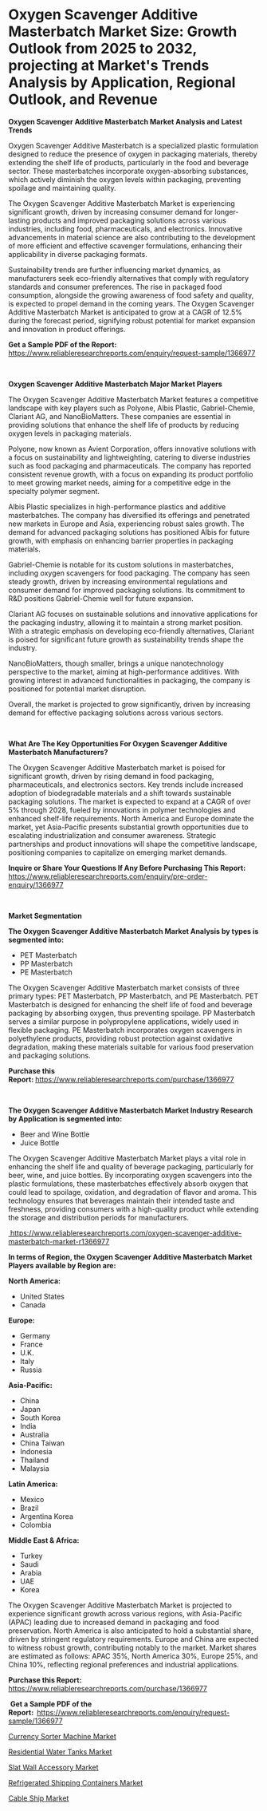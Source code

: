 <p><h1>Oxygen Scavenger Additive Masterbatch Market Size: Growth Outlook from 2025 to 2032, projecting at Market's Trends Analysis by Application, Regional Outlook, and Revenue</h1></p><p><strong>Oxygen Scavenger Additive Masterbatch Market Analysis and Latest Trends</strong></p>
<p><p>Oxygen Scavenger Additive Masterbatch is a specialized plastic formulation designed to reduce the presence of oxygen in packaging materials, thereby extending the shelf life of products, particularly in the food and beverage sector. These masterbatches incorporate oxygen-absorbing substances, which actively diminish the oxygen levels within packaging, preventing spoilage and maintaining quality.</p><p>The Oxygen Scavenger Additive Masterbatch Market is experiencing significant growth, driven by increasing consumer demand for longer-lasting products and improved packaging solutions across various industries, including food, pharmaceuticals, and electronics. Innovative advancements in material science are also contributing to the development of more efficient and effective scavenger formulations, enhancing their applicability in diverse packaging formats.</p><p>Sustainability trends are further influencing market dynamics, as manufacturers seek eco-friendly alternatives that comply with regulatory standards and consumer preferences. The rise in packaged food consumption, alongside the growing awareness of food safety and quality, is expected to propel demand in the coming years. The Oxygen Scavenger Additive Masterbatch Market is anticipated to grow at a CAGR of 12.5% during the forecast period, signifying robust potential for market expansion and innovation in product offerings.</p></p>
<p><strong>Get a Sample PDF of the Report:&nbsp;</strong> <a href="https://www.reliableresearchreports.com/enquiry/request-sample/1366977?utm_campaign=3070&utm_medium=2&utm_source=Github&utm_content=ia&utm_term=22032025&utm_id=oxygen-scavenger-additive-masterbatch">https://www.reliableresearchreports.com/enquiry/request-sample/1366977</a></p>
<p>&nbsp;</p>
<p><strong>Oxygen Scavenger Additive Masterbatch Major Market Players</strong></p>
<p><p>The Oxygen Scavenger Additive Masterbatch Market features a competitive landscape with key players such as Polyone, Albis Plastic, Gabriel-Chemie, Clariant AG, and NanoBioMatters. These companies are essential in providing solutions that enhance the shelf life of products by reducing oxygen levels in packaging materials. </p><p>Polyone, now known as Avient Corporation, offers innovative solutions with a focus on sustainability and lightweighting, catering to diverse industries such as food packaging and pharmaceuticals. The company has reported consistent revenue growth, with a focus on expanding its product portfolio to meet growing market needs, aiming for a competitive edge in the specialty polymer segment.</p><p>Albis Plastic specializes in high-performance plastics and additive masterbatches. The company has diversified its offerings and penetrated new markets in Europe and Asia, experiencing robust sales growth. The demand for advanced packaging solutions has positioned Albis for future growth, with emphasis on enhancing barrier properties in packaging materials.</p><p>Gabriel-Chemie is notable for its custom solutions in masterbatches, including oxygen scavengers for food packaging. The company has seen steady growth, driven by increasing environmental regulations and consumer demand for improved packaging solutions. Its commitment to R&D positions Gabriel-Chemie well for future expansion.</p><p>Clariant AG focuses on sustainable solutions and innovative applications for the packaging industry, allowing it to maintain a strong market position. With a strategic emphasis on developing eco-friendly alternatives, Clariant is poised for significant future growth as sustainability trends shape the industry.</p><p>NanoBioMatters, though smaller, brings a unique nanotechnology perspective to the market, aiming at high-performance additives. With growing interest in advanced functionalities in packaging, the company is positioned for potential market disruption.</p><p>Overall, the market is projected to grow significantly, driven by increasing demand for effective packaging solutions across various sectors.</p></p>
<p>&nbsp;</p>
<p><strong>What Are The Key Opportunities For Oxygen Scavenger Additive Masterbatch Manufacturers?</strong></p>
<p><p>The Oxygen Scavenger Additive Masterbatch market is poised for significant growth, driven by rising demand in food packaging, pharmaceuticals, and electronics sectors. Key trends include increased adoption of biodegradable materials and a shift towards sustainable packaging solutions. The market is expected to expand at a CAGR of over 5% through 2028, fueled by innovations in polymer technologies and enhanced shelf-life requirements. North America and Europe dominate the market, yet Asia-Pacific presents substantial growth opportunities due to escalating industrialization and consumer awareness. Strategic partnerships and product innovations will shape the competitive landscape, positioning companies to capitalize on emerging market demands.</p></p>
<p><strong>Inquire or Share Your Questions If Any Before Purchasing This Report:</strong> <a href="https://www.reliableresearchreports.com/enquiry/pre-order-enquiry/1366977?utm_campaign=3070&utm_medium=2&utm_source=Github&utm_content=ia&utm_term=22032025&utm_id=oxygen-scavenger-additive-masterbatch">https://www.reliableresearchreports.com/enquiry/pre-order-enquiry/1366977</a></p>
<p>&nbsp;</p>
<p><strong>Market Segmentation</strong></p>
<p><strong>The Oxygen Scavenger Additive Masterbatch Market Analysis by types is segmented into:</strong></p>
<p><ul><li>PET Masterbatch</li><li>PP Masterbatch</li><li>PE Masterbatch</li></ul></p>
<p><p>The Oxygen Scavenger Additive Masterbatch market consists of three primary types: PET Masterbatch, PP Masterbatch, and PE Masterbatch. PET Masterbatch is designed for enhancing the shelf life of food and beverage packaging by absorbing oxygen, thus preventing spoilage. PP Masterbatch serves a similar purpose in polypropylene applications, widely used in flexible packaging. PE Masterbatch incorporates oxygen scavengers in polyethylene products, providing robust protection against oxidative degradation, making these materials suitable for various food preservation and packaging solutions.</p></p>
<p><strong>Purchase this Report:&nbsp;</strong><a href="https://www.reliableresearchreports.com/purchase/1366977?utm_campaign=3070&utm_medium=2&utm_source=Github&utm_content=ia&utm_term=22032025&utm_id=oxygen-scavenger-additive-masterbatch">https://www.reliableresearchreports.com/purchase/1366977</a></p>
<p>&nbsp;</p>
<p><strong>The Oxygen Scavenger Additive Masterbatch Market Industry Research by Application is segmented into:</strong></p>
<p><ul><li>Beer and Wine Bottle</li><li>Juice Bottle</li></ul></p>
<p><p>The Oxygen Scavenger Additive Masterbatch Market plays a vital role in enhancing the shelf life and quality of beverage packaging, particularly for beer, wine, and juice bottles. By incorporating oxygen scavengers into the plastic formulations, these masterbatches effectively absorb oxygen that could lead to spoilage, oxidation, and degradation of flavor and aroma. This technology ensures that beverages maintain their intended taste and freshness, providing consumers with a high-quality product while extending the storage and distribution periods for manufacturers.</p></p>
<p><a href="https://www.reliableresearchreports.com/oxygen-scavenger-additive-masterbatch-market-r1366977?utm_campaign=3070&utm_medium=2&utm_source=Github&utm_content=ia&utm_term=22032025&utm_id=oxygen-scavenger-additive-masterbatch">&nbsp;https://www.reliableresearchreports.com/oxygen-scavenger-additive-masterbatch-market-r1366977</a></p>
<p><strong>In terms of Region, the Oxygen Scavenger Additive Masterbatch Market Players available by Region are:</strong></p>
<p>
    <p> <strong> North America: </strong>
        <ul>
            <li>United States</li>
            <li>Canada</li>
        </ul>
        </p> 
    <p> <strong> Europe: </strong>
        <ul>
            <li>Germany</li>
            <li>France</li>
            <li>U.K.</li>
            <li>Italy</li>
            <li>Russia</li>
        </ul>
        </p> 
    <p> <strong> Asia-Pacific: </strong>
        <ul>
            <li>China</li>
            <li>Japan</li>
            <li>South Korea</li>
            <li>India</li>
            <li>Australia</li>
            <li>China Taiwan</li>
            <li>Indonesia</li>
            <li>Thailand</li>
            <li>Malaysia</li>
        </ul>
        </p> 
    <p> <strong> Latin America: </strong>
        <ul>
            <li>Mexico</li>
            <li>Brazil</li>
            <li>Argentina Korea</li>
            <li>Colombia</li>
        </ul>
        </p> 
    <p> <strong> Middle East & Africa: </strong>
        <ul>
            <li>Turkey</li>
            <li>Saudi</li>
            <li>Arabia</li>
            <li>UAE</li>
            <li>Korea</li>
        </ul>
    </p>
    </p>
<p><p>The Oxygen Scavenger Additive Masterbatch Market is projected to experience significant growth across various regions, with Asia-Pacific (APAC) leading due to increased demand in packaging and food preservation. North America is also anticipated to hold a substantial share, driven by stringent regulatory requirements. Europe and China are expected to witness robust growth, contributing notably to the market. Market shares are estimated as follows: APAC 35%, North America 30%, Europe 25%, and China 10%, reflecting regional preferences and industrial applications.</p></p>
<p><strong>Purchase this Report: </strong><a href="https://www.reliableresearchreports.com/purchase/1366977?utm_campaign=3070&utm_medium=2&utm_source=Github&utm_content=ia&utm_term=22032025&utm_id=oxygen-scavenger-additive-masterbatch">https://www.reliableresearchreports.com/purchase/1366977</a></p>
<p>&nbsp;<strong>Get a Sample PDF of the Report:&nbsp;&nbsp;</strong><a href="https://www.reliableresearchreports.com/enquiry/request-sample/1366977?utm_campaign=3070&utm_medium=2&utm_source=Github&utm_content=ia&utm_term=22032025&utm_id=oxygen-scavenger-additive-masterbatch">https://www.reliableresearchreports.com/enquiry/request-sample/1366977</a></p>
<p><strong></strong></p>
<p><p><a href="https://www.linkedin.com/pulse/currency-sorter-machine-market-trends-forecast-growth-potential-2nkfe?utm_campaign=3070&utm_medium=2&utm_source=Github&utm_content=ia&utm_term=22032025&utm_id=oxygen-scavenger-additive-masterbatch">Currency Sorter Machine Market</a></p><p><a href="https://www.linkedin.com/pulse/residential-water-tanks-market-outlook-46-cagr-forecast-from-dqcge?utm_campaign=3070&utm_medium=2&utm_source=Github&utm_content=ia&utm_term=22032025&utm_id=oxygen-scavenger-additive-masterbatch">Residential Water Tanks Market</a></p><p><a href="https://www.linkedin.com/pulse/slat-wall-accessory-market-analysis-report-focuses-its-growth-glaye?utm_campaign=3070&utm_medium=2&utm_source=Github&utm_content=ia&utm_term=22032025&utm_id=oxygen-scavenger-additive-masterbatch">Slat Wall Accessory Market</a></p><p><a href="https://www.linkedin.com/pulse/why-refrigerated-shipping-containers-market-rise-exploring-cjxte?utm_campaign=3070&utm_medium=2&utm_source=Github&utm_content=ia&utm_term=22032025&utm_id=oxygen-scavenger-additive-masterbatch">Refrigerated Shipping Containers Market</a></p><p><a href="https://www.linkedin.com/pulse/in-depth-cable-ship-market-analysis-projected-11-cagr-2d8re?utm_campaign=3070&utm_medium=2&utm_source=Github&utm_content=ia&utm_term=22032025&utm_id=oxygen-scavenger-additive-masterbatch">Cable Ship Market</a></p></p>